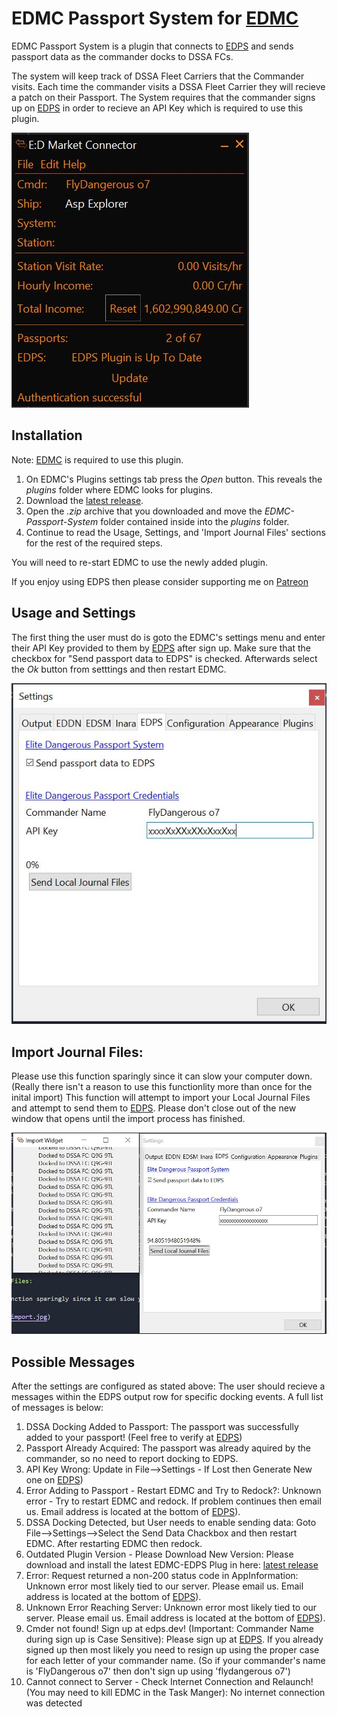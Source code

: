 # EDMC Passport System for [EDMC](https://github.com/Marginal/EDMarketConnector/wiki)

EDMC Passport System is a plugin that connects to [EDPS](https://edps.dev) and sends passport data as the commander docks to DSSA FCs.

The system will keep track of DSSA Fleet Carriers that the Commander visits. Each time the commander visits a DSSA Fleet Carrier they will recieve a patch on their Passport. The System requires that the commander signs up on [EDPS](https://edps.dev) in order to recieve an API Key which is required to use this plugin.

![Screenshot](img/main_window.jpg)

## Installation

Note: [EDMC](https://github.com/Marginal/EDMarketConnector/wiki) is required to use this plugin.

1. On EDMC's Plugins settings tab press the _Open_ button. This reveals the _plugins_ folder where EDMC looks for plugins.
2. Download the [latest release](https://github.com/RocketMan1988/EDMC-Passport-System/releases).
3. Open the _.zip_ archive that you downloaded and move the _EDMC-Passport-System_ folder contained inside into the _plugins_ folder.
4. Continue to read the Usage, Settings, and 'Import Journal Files' sections for the rest of the required steps. 

You will need to re-start EDMC to use the newly added plugin.

If you enjoy using EDPS then please consider supporting me on [Patreon](https://www.patreon.com/FlyDangerous)

## Usage and Settings

The first thing the user must do is goto the EDMC's settings menu and enter their API Key provided to them by [EDPS](https://edps.dev) after sign up. Make sure that the checkbox for "Send passport data to EDPS" is checked. Afterwards select the _Ok_ button from setttings and then restart EDMC.

![Screenshot](img/settings.jpg)

## Import Journal Files:

Please use this function sparingly since it can slow your computer down. (Really there isn't a reason to use this functionlity more than once for the inital import) This function will attempt to import your Local Journal Files and attempt to send them to [EDPS](https://edps.dev). Please don't close out of the new window that opens until the import process has finished.

![Screenshot](img/import.jpg)

## Possible Messages ##
After the settings are configured as stated above: The user should recieve a messages within the EDPS output row for specific docking events. A full list of messages is below:

1) DSSA Docking Added to Passport: The passport was successfully added to your passport! (Feel free to verify at [EDPS](https://edps.dev))
2) Passport Already Acquired: The passport was already aquired by the commander, so no need to report docking to EDPS.
3) API Key Wrong: Update in File-->Settings - If Lost then Generate New one on [EDPS](https://edps.dev))
4) Error Adding to Passport - Restart EDMC and Try to Redock?: Unknown error - Try to restart EDMC and redock. If problem continues then email us. Email address is located at the bottom of [EDPS](https://edps.dev)).
5) DSSA Docking Detected, but User needs to enable sending data: Goto File-->Settings-->Select the Send Data Chackbox and then restart EDMC. After restarting EDMC then redock.
6) Outdated Plugin Version - Please Download New Version: Please download and install the latest EDMC-EDPS Plug in here: [latest release](https://github.com/RocketMan1988/EDMC-Passport-System/releases)
7) Error: Request returned a non-200 status code in AppInformation: Unknown error most likely tied to our server. Please email us. Email address is located at the bottom of [EDPS](https://edps.dev)).
8) Unknown Error Reaching Server: Unknown error most likely tied to our server. Please email us. Email address is located at the bottom of [EDPS](https://edps.dev)).
9) Cmder not found! Sign up at edps.dev! (Important: Commander Name during sign up is Case Sensitive): Please sign up at [EDPS](https://edps.dev). If you already signed up then most likely you need to resign up using the proper case for each letter of your commander name. (So if your commander's name is 'FlyDangerous o7' then don't sign up using 'flydangerous o7')
10) Cannot connect to Server - Check Internet Connection and Relaunch! (You may need to kill EDMC in the Task Manger): No internet connection was detected
